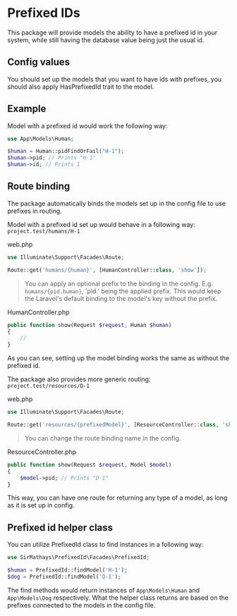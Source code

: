 # Prefixed IDs

This package will provide models the ability to have a prefixed id in your system, while
still having the database value being just the usual id.

## Config values

You should set up the models that you want to have ids with prefixes, you should also apply
HasPrefixedId trait to the model.

## Example

Model with a prefixed id would work the following way:

```php
use App\Models\Human;

$human = Human::pidFindOrFail("H-1");
$human->pid; // Prints "H-1"
$human->id; // Prints 1
```

## Route binding

The package automatically binds the models set up in the config file to use prefixes in routing.

Model with a prefixed id set up would behave in a following way:
`project.test/humans/H-1`

web.php

```php
use Illuminate\Support\Facades\Route;

Route::get('humans/{human}', [HumanController::class, 'show']);
```

> You can apply an optional prefix to the binding in the config. E.g. `humans/{pid.human}`, 'pid.' being
> the applied prefix. This would keep the Laravel's default binding to the model's key without the prefix.

HumanController.php

```php
public function show(Request $request, Human $human)
{
    // 
}
```

As you can see, setting up the model binding works the same as without the prefixed id.

The package also provides more generic routing:
`project.test/resources/D-1`

web.php

```php
use Illuminate\Support\Facades\Route;

Route::get('resources/{prefixedModel}', [ResourceController::class, 'show']);
```

> You can change the route binding name in the config.

ResourceController.php

```php
public function show(Request $request, Model $model)
{
    $model->pid; // Prints "D-1"
}
```

This way, you can have one route for returning any type of a model, as long as it is
set up in config.

## Prefixed id helper class

You can utilize PrefixedId class to find instances in a following way:

```php
use SirMathays\PrefixedId\Facades\PrefixedId;

$human = PrefixedId::findModel('H-1');
$dog = PrefixedId::findModel('D-1');
```

The find methods would return instances of `App\Models\Human` and `App\Models\Dog` respectively.
What the helper class returns are based on the prefixes connected to the models in the config file.
